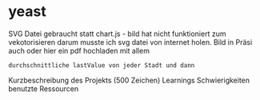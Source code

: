 # yeast

SVG Datei gebraucht statt chart.js - bild hat nicht funktioniert zum vekotorisieren darum musste ich svg datei von internet holen.
    Bild in Präsi auch oder hier ein pdf hochladen mit allem





    durchschnittliche lastValue von jeder Stadt und dann 


Kurzbeschreibung des Projekts (500 Zeichen)
Learnings
Schwierigkeiten
benutzte Ressourcen
